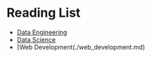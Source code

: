 # Reading List
- [Data Engineering](./data_engineering.md)
- [Data Science](./data_science.md)
- [Web Development(./web_development.md)
